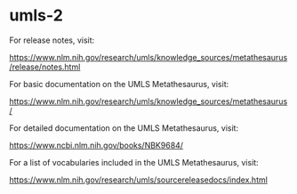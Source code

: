 # umls-2

For release notes, visit:

<https://www.nlm.nih.gov/research/umls/knowledge_sources/metathesaurus/release/notes.html>

For basic documentation on the UMLS Metathesaurus, visit:

<https://www.nlm.nih.gov/research/umls/knowledge_sources/metathesaurus/>

For detailed documentation on the UMLS Metathesaurus, visit:

<https://www.ncbi.nlm.nih.gov/books/NBK9684/>

For a list of vocabularies included in the UMLS Metathesaurus, visit:

<https://www.nlm.nih.gov/research/umls/sourcereleasedocs/index.html>
